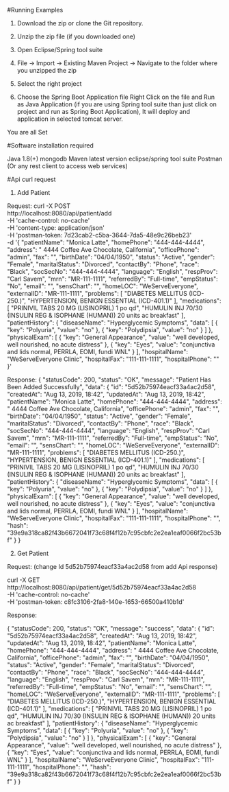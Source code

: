 

#Running Examples

1. Download the zip or clone the Git repository.

2. Unzip the zip file (if you downloaded one)

3. Open Eclipse/Spring tool suite

4. File -> Import -> Existing Maven Project -> Navigate to the folder where you unzipped the zip

5. Select the right project

6. Choose the Spring Boot Application file Right Click on the file and Run as Java Application (if you are using Spring tool suite than just click on project and run as Spring Boot Application), It will deploy and application in selected tomcat server. 

You are all Set

#Software installation required

Java 1.8(+)
mongodb
Maven latest version
eclipse/spring tool suite
Postman (Or any rest client to access web services)

#Api curl request

1. Add Patient

Request:
curl -X POST \
  http://localhost:8080/api/patient/add \
  -H 'cache-control: no-cache' \
  -H 'content-type: application/json' \
  -H 'postman-token: 7d23cab2-c5ba-3644-7da5-48e9c26beb23' \
  -d '{
  "patientName": "Monica Latte",
  "homePhone": "444-444-4444",
  "address": " 4444 Coffee Ave Chocolate, California",
  "officePhone": "admin",
  "fax": "",
  "birthDate": "04/04/1950",
  "status": "Active",
  "gender": "Female",
  "maritalStatus": "Divorced",
  "contactBy": "Phone",
  "race": "Black",
  "socSecNo": "444-444-4444",
  "language": "English",
  "respProv": "Carl Savem",
  "mrn": "MR-111-1111",
  "referredBy": "Full-time",
  "empStatus": "No",
  "email": "",
  "sensChart": "",
  "homeLOC": "WeServeEveryone",
  "externalID": "MR-111-1111",
  "problems": [
    "DIABETES MELLITUS (ICD-250.)",
    "HYPERTENSION, BENIGN ESSENTIAL (ICD-401.1)"
  ],
  "medications": [
    "PRINIVIL TABS 20 MG (LISINOPRIL) 1 po qd",
    "HUMULIN INJ 70/30 (INSULIN REG & ISOPHANE (HUMAN)) 20 units ac breakfast"
  ],
  "patientHistory": {
    "diseaseName": "Hyperglycemic Symptoms",
    "data": [
      {
        "key": "Polyuria",
        "value": "no"
      },
       {
        "key": "Polydipsia",
        "value": "no"
      }
    ]
  },
  "physicalExam": [
    {
      "key": "General Appearance",
      "value": "well developed, well nourished, no acute distress"
    },
    {
      "key": "Eyes",
      "value": "conjunctiva and lids normal, PERRLA, EOMI, fundi WNL"
    }
  ],
  "hospitalName": "WeServeEveryone Clinic",
  "hospitalFax": "111-111-1111",
  "hospitalPhone": ""
}'

Response: 
{
    "statusCode": 200,
    "status": "OK",
    "message": "Patient Has Been Added Successfully",
    "data": {
        "id": "5d52b75974eacf33a4ac2d58",
        "createdAt": "Aug 13, 2019, 18:42",
        "updatedAt": "Aug 13, 2019, 18:42",
        "patientName": "Monica Latte",
        "homePhone": "444-444-4444",
        "address": " 4444 Coffee Ave Chocolate, California",
        "officePhone": "admin",
        "fax": "",
        "birthDate": "04/04/1950",
        "status": "Active",
        "gender": "Female",
        "maritalStatus": "Divorced",
        "contactBy": "Phone",
        "race": "Black",
        "socSecNo": "444-444-4444",
        "language": "English",
        "respProv": "Carl Savem",
        "mrn": "MR-111-1111",
        "referredBy": "Full-time",
        "empStatus": "No",
        "email": "",
        "sensChart": "",
        "homeLOC": "WeServeEveryone",
        "externalID": "MR-111-1111",
        "problems": [
            "DIABETES MELLITUS (ICD-250.)",
            "HYPERTENSION, BENIGN ESSENTIAL (ICD-401.1)"
        ],
        "medications": [
            "PRINIVIL TABS 20 MG (LISINOPRIL) 1 po qd",
            "HUMULIN INJ 70/30 (INSULIN REG & ISOPHANE (HUMAN)) 20 units ac breakfast"
        ],
        "patientHistory": {
            "diseaseName": "Hyperglycemic Symptoms",
            "data": [
                {
                    "key": "Polyuria",
                    "value": "no"
                },
                {
                    "key": "Polydipsia",
                    "value": "no"
                }
            ]
        },
        "physicalExam": [
            {
                "key": "General Appearance",
                "value": "well developed, well nourished, no acute distress"
            },
            {
                "key": "Eyes",
                "value": "conjunctiva and lids normal, PERRLA, EOMI, fundi WNL"
            }
        ],
        "hospitalName": "WeServeEveryone Clinic",
        "hospitalFax": "111-111-1111",
        "hospitalPhone": "",
        "hash": "39e9a318ca82f43b6672041f73c68f4f12b7c95cbfc2e2ea1eaf0066f2bc53bf"
    }
}

2. Get Patient

Request: (change Id 5d52b75974eacf33a4ac2d58 from add Api response)

curl -X GET \
  http://localhost:8080/api/patient/get/5d52b75974eacf33a4ac2d58 \
  -H 'cache-control: no-cache' \
  -H 'postman-token: c8fc3106-2fa8-140e-1653-66500a410b1d'

Response:

{
    "statusCode": 200,
    "status": "OK",
    "message": "success",
    "data": {
        "id": "5d52b75974eacf33a4ac2d58",
        "createdAt": "Aug 13, 2019, 18:42",
        "updatedAt": "Aug 13, 2019, 18:42",
        "patientName": "Monica Latte",
        "homePhone": "444-444-4444",
        "address": " 4444 Coffee Ave Chocolate, California",
        "officePhone": "admin",
        "fax": "",
        "birthDate": "04/04/1950",
        "status": "Active",
        "gender": "Female",
        "maritalStatus": "Divorced",
        "contactBy": "Phone",
        "race": "Black",
        "socSecNo": "444-444-4444",
        "language": "English",
        "respProv": "Carl Savem",
        "mrn": "MR-111-1111",
        "referredBy": "Full-time",
        "empStatus": "No",
        "email": "",
        "sensChart": "",
        "homeLOC": "WeServeEveryone",
        "externalID": "MR-111-1111",
        "problems": [
            "DIABETES MELLITUS (ICD-250.)",
            "HYPERTENSION, BENIGN ESSENTIAL (ICD-401.1)"
        ],
        "medications": [
            "PRINIVIL TABS 20 MG (LISINOPRIL) 1 po qd",
            "HUMULIN INJ 70/30 (INSULIN REG & ISOPHANE (HUMAN)) 20 units ac breakfast"
        ],
        "patientHistory": {
            "diseaseName": "Hyperglycemic Symptoms",
            "data": [
                {
                    "key": "Polyuria",
                    "value": "no"
                },
                {
                    "key": "Polydipsia",
                    "value": "no"
                }
            ]
        },
        "physicalExam": [
            {
                "key": "General Appearance",
                "value": "well developed, well nourished, no acute distress"
            },
            {
                "key": "Eyes",
                "value": "conjunctiva and lids normal, PERRLA, EOMI, fundi WNL"
            }
        ],
        "hospitalName": "WeServeEveryone Clinic",
        "hospitalFax": "111-111-1111",
        "hospitalPhone": "",
        "hash": "39e9a318ca82f43b6672041f73c68f4f12b7c95cbfc2e2ea1eaf0066f2bc53bf"
    }
}
